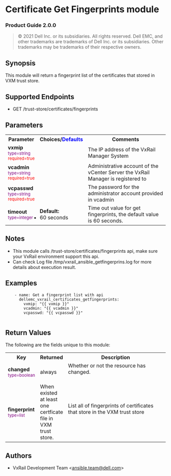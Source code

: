 **Certificate Get Fingerprints module**
=================
### Product Guide 2.0.0

> © 2021 Dell Inc. or its subsidiaries. All rights reserved. Dell 
> EMC, and other trademarks are trademarks of Dell Inc. or its 
> subsidiaries. Other trademarks may be trademarks of their respective owners.

Synopsis
--------
This module will return a fingerprint list of the certificates that stored in VXM trust store.
  
Supported Endpoints
--------

* GET /trust-store/certificates/fingerprints

Parameters
----------

<table  border=0 cellpadding=0 class="documentation-table">
    <tr>
        <th colspan="1">Parameter</th>
        <th>Choices/<font color="blue">Defaults</font></th>
                    <th width="100%">Comments</th>
    </tr>
                            <tr>
                                                            <td colspan="1">
                <div class="ansibleOptionAnchor" id="parameter-host_name"></div>
                <b>vxmip</b>
                <a class="ansibleOptionLink" href="#parameter-host_name" title="Permalink to this option"></a>
                <div style="font-size: small">
                    <span style="color: purple">type=string</span>
                    <br>
                    <span style="color: red">required=true</span>                    </div>
                                                    </td>
                            <td>
                                                                                                                                                        </td>
                                                            <td>
                                        <div></div>
                                        <div>The IP address of the VxRail Manager System</div>
                                                    </td>
        </tr>
                            <tr>
                                                            <td colspan="1">
                <div class="ansibleOptionAnchor" id="parameter-host_name"></div>
                <b>vcadmin</b>
                <a class="ansibleOptionLink" href="#parameter-host_name" title="Permalink to this option"></a>
                <div style="font-size: small">
                    <span style="color: purple">type=string</span>
                    <br>
                    <span style="color: red">required=true</span>                    </div>
                                                    </td>
                            <td>
                                                                                                                                                        </td>
                                                            <td>
                                        <div></div>
                                        <div>Administrative account of the vCenter Server the VxRail Manager is registered to</div>
                                                    </td>
        </tr>
<tr>
                                                            <td colspan="1">
                <div class="ansibleOptionAnchor" id="parameter-host_name"></div>
                <b>vcpasswd</b>
                <a class="ansibleOptionLink" href="#parameter-host_name" title="Permalink to this option"></a>
                <div style="font-size: small">
                    <span style="color: purple">type=string</span>
                    <br>
                    <span style="color: red">required=true</span>                    </div>
                                                    </td>
                            <td>
                                                                                                                                                        </td>
                                                            <td>
                                        <div></div>
                                        <div>The password for the administrator account provided in vcadmin</div>
                                                    </td>
        </tr>
                            <tr>
                                                                         <td colspan="1">
                                            <div class="ansibleOptionAnchor" id="parameter-state"></div>
                                            <b>timeout</b>
                                            <a class="ansibleOptionLink" href="#parameter-state" title="Permalink to this option"></a>
                                            <div style="font-size: small">
                                                <span style="color: purple">type=integer</span>
                                                <br>
                                                <span style="color: red"></span>                    </div>
                                                                                </td>
                                                        <td>
                                                                                                                                                    <ul style="margin: 0; padding: 0"><b>Default:</b>
                                                                                                                                                                                        <li>60 seconds</li>
                                                                                                            </ul>
                                                                                                    </td>
                                                                                        <td>
                                                                    <div></div>
                                                                    <div>Time out value for get fingerprints, the default value is 60 seconds.</div>
                                                                    <div></div>
                                                                                </td>
</tr>

</table>

Notes
-----
- This module calls /trust-store/certificates/fingerprints api, make sure your VxRail environment support this api. 
- Can check Log file /tmp/vxrail_ansible_getfingerprins.log for more details about execution result.


Examples
--------

``` yaml+jinja
    - name: Get a fingerprint list with api
      dellemc_vxrail_certificates_getfingerprints:
        vxmip: "{{ vxmip }}"
        vcadmin: "{{ vcadmin }}"
        vcpasswd: "{{ vcpasswd }}"
       
```

Return Values
-------------

The following are the fields unique to this module:

<table border=0 cellpadding=0 class="documentation-table">
    <tr>
        <th colspan="2">Key</th>
        <th>Returned</th>
        <th width="100%">Description</th>
    </tr>
                <tr>
                            <td colspan="2">
                <div class="ansibleOptionAnchor" id="return-changed"></div>
                <b>changed</b>
                <a class="ansibleOptionLink" href="#return-changed" title="Permalink to this return value"></a>
                <div style="font-size: small">
                  <span style="color: purple">type=boolean</span>
                                      </div>
                                </td>
            <td>always</td>
            <td>
                                        <div>Whether or not the resource has changed.</div>
                                    <br/>
                                </td>
        </tr>
                            <tr>
                            <td colspan="2">
                <div class="ansibleOptionAnchor" id="return-host_details"></div>
                <b>fingerprint</b>
                <a class="ansibleOptionLink" href="#return-host_details" title="Permalink to this return value"></a>
                <div style="font-size: small">
                  <span style="color: purple">type=list</span>
                                      </div>
                                </td>
            <td>When existed at least one certficate file in VXM trust store.</td>
            <td>
                                        <div>List all of fingerprints of certificates that store in the VXM trust store</div>
                                    <br/>
                                </td>
        </tr>

</table>

Authors
-------

-   VxRail Development Team &lt;<ansible.team@dell.com>&gt;